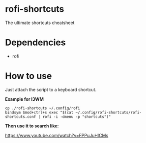 # rofi-shortcuts
The ultimate shortcuts cheatsheet

Dependencies
==========

  * rofi

How to use
==========
Just attach the script to a keyboard shortcut.

**Example for I3WM**

    cp ./rofi-shortcuts ~/.config/rofi
    bindsym $mod+ctrl+s exec "$(cat ~/.config/rofi-shortcuts/rofi-shortcuts.conf | rofi -i -dmenu -p "shortcuts")"

**Then use it to search like:**

https://www.youtube.com/watch?v=FPPuJuHICMs
    
